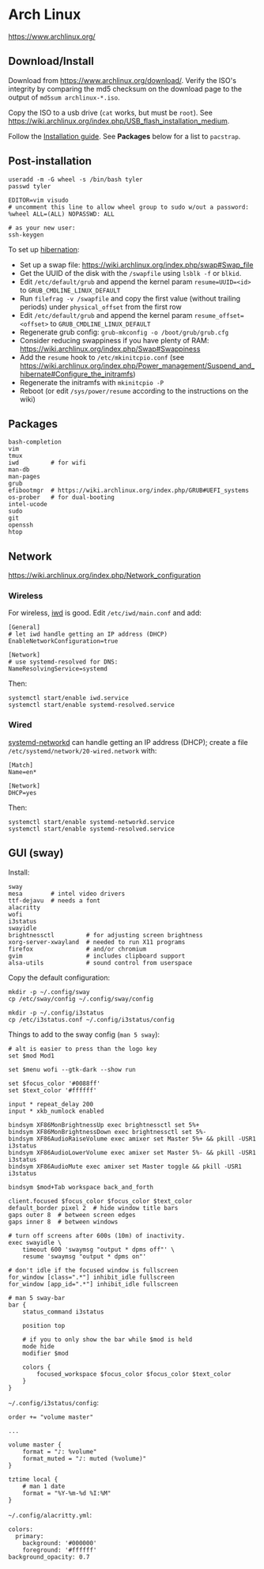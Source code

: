 # Arch Linux
<https://www.archlinux.org/>

## Download/Install
Download from <https://www.archlinux.org/download/>.
Verify the ISO's integrity by comparing the md5 checksum on the download page
to the output of `md5sum archlinux-*.iso`.

Copy the ISO to a usb drive (`cat` works, but must be `root`).
See <https://wiki.archlinux.org/index.php/USB_flash_installation_medium>.

Follow the [Installation guide](https://wiki.archlinux.org/index.php/Installation_guide).
See **Packages** below for a list to `pacstrap`.

## Post-installation
	useradd -m -G wheel -s /bin/bash tyler
	passwd tyler

	EDITOR=vim visudo
	# uncomment this line to allow wheel group to sudo w/out a password:
	%wheel ALL=(ALL) NOPASSWD: ALL

	# as your new user:
	ssh-keygen

To set up [hibernation](https://wiki.archlinux.org/index.php/Power_management/Suspend_and_hibernate#Hibernation):

- Set up a swap file: <https://wiki.archlinux.org/index.php/swap#Swap_file>
- Get the UUID of the disk with the `/swapfile` using `lsblk -f` or `blkid`.
- Edit `/etc/default/grub` and append the kernel param `resume=UUID=<id>` to `GRUB_CMDLINE_LINUX_DEFAULT`
- Run `filefrag -v /swapfile` and copy the first value (without trailing periods) under `physical_offset` from the first row
- Edit `/etc/default/grub` and append the kernel param `resume_offset=<offset>` to `GRUB_CMDLINE_LINUX_DEFAULT`
- Regenerate grub config: `grub-mkconfig -o /boot/grub/grub.cfg`
- Consider reducing swappiness if you have plenty of RAM: <https://wiki.archlinux.org/index.php/Swap#Swappiness>
- Add the `resume` hook to `/etc/mkinitcpio.conf` (see <https://wiki.archlinux.org/index.php/Power_management/Suspend_and_hibernate#Configure_the_initramfs>)
- Regenerate the initramfs with `mkinitcpio -P`
- Reboot (or edit `/sys/power/resume` according to the instructions on the wiki)

## Packages
	bash-completion
	vim
	tmux
	iwd         # for wifi
	man-db
	man-pages
	grub
	efibootmgr  # https://wiki.archlinux.org/index.php/GRUB#UEFI_systems
	os-prober   # for dual-booting
	intel-ucode
	sudo
	git
	openssh
	htop

## Network
<https://wiki.archlinux.org/index.php/Network_configuration>

### Wireless
For wireless, [iwd](https://wiki.archlinux.org/index.php/Iwd) is good.
Edit `/etc/iwd/main.conf` and add:

	[General]
	# let iwd handle getting an IP address (DHCP)
	EnableNetworkConfiguration=true

	[Network]
	# use systemd-resolved for DNS:
	NameResolvingService=systemd

Then:

	systemctl start/enable iwd.service
	systemctl start/enable systemd-resolved.service

### Wired
[systemd-networkd](https://wiki.archlinux.org/index.php/Systemd-networkd)
can handle getting an IP address (DHCP);
create a file `/etc/systemd/network/20-wired.network` with:

	[Match]
	Name=en*

	[Network]
	DHCP=yes

Then:

	systemctl start/enable systemd-networkd.service
	systemctl start/enable systemd-resolved.service

## GUI (sway)
Install:

	sway
	mesa        # intel video drivers
	ttf-dejavu  # needs a font
	alacritty
	wofi
	i3status
	swayidle
	brightnessctl         # for adjusting screen brightness
	xorg-server-xwayland  # needed to run X11 programs
	firefox               # and/or chromium
	gvim                  # includes clipboard support
	alsa-utils            # sound control from userspace

Copy the default configuration:

	mkdir -p ~/.config/sway
	cp /etc/sway/config ~/.config/sway/config

	mkdir -p ~/.config/i3status
	cp /etc/i3status.conf ~/.config/i3status/config

Things to add to the sway config (`man 5 sway`):

	# alt is easier to press than the logo key
	set $mod Mod1

	set $menu wofi --gtk-dark --show run

	set $focus_color '#0088ff'
	set $text_color '#ffffff'

	input * repeat_delay 200
	input * xkb_numlock enabled

	bindsym XF86MonBrightnessUp exec brightnessctl set 5%+
	bindsym XF86MonBrightnessDown exec brightnessctl set 5%-
	bindsym XF86AudioRaiseVolume exec amixer set Master 5%+ && pkill -USR1 i3status
	bindsym XF86AudioLowerVolume exec amixer set Master 5%- && pkill -USR1 i3status
	bindsym XF86AudioMute exec amixer set Master toggle && pkill -USR1 i3status

	bindsym $mod+Tab workspace back_and_forth

	client.focused $focus_color $focus_color $text_color
	default_border pixel 2  # hide window title bars
	gaps outer 8  # between screen edges
	gaps inner 8  # between windows

	# turn off screens after 600s (10m) of inactivity.
	exec swayidle \
		timeout 600 'swaymsg "output * dpms off"' \
		resume 'swaymsg "output * dpms on"'

	# don't idle if the focused window is fullscreen
	for_window [class=".*"] inhibit_idle fullscreen
	for_window [app_id=".*"] inhibit_idle fullscreen

	# man 5 sway-bar
	bar {
		status_command i3status

		position top

		# if you to only show the bar while $mod is held
		mode hide
		modifier $mod

		colors {
			focused_workspace $focus_color $focus_color $text_color
		}
	}

`~/.config/i3status/config`:

	order += "volume master"

	...

	volume master {
		format = "♪: %volume"
		format_muted = "♪: muted (%volume)"
	}

	tztime local {
		# man 1 date
		format = "%Y-%m-%d %I:%M"
	}

`~/.config/alacritty.yml`:

	colors:
	  primary:
	    background: '#000000'
	    foreground: '#ffffff'
	background_opacity: 0.7
